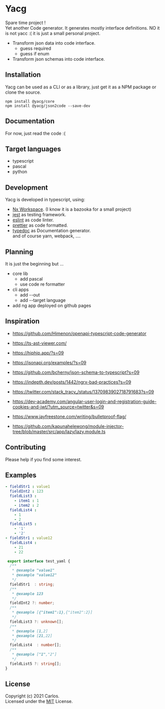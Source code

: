 # Yacg

Spare time project !  
Yet another Code generator. It generates mostly interface definitions.
NO it is not yacc :( it is just a small personal project.
- Transform json data into code interface.   
  - guess required
  - guess if enum 
- Transform json schemas into code interface.  
  

## Installation

Yacg can be used as a CLI or as a library, just get it as a NPM package or clone the source.
```text
npm install @yacg/core
npm install @yacg/json2code --save-dev
```

## Documentation

For now, just read the code :(

## Target languages
- typescript
- pascal
- python

## Development
Yacg is developed in typescript, using:
- [Nx Workspace](https://nx.dev). (I know it is a bazooka for a small project)   
- [jest](https://jestjs.io/) as testing framework.
- [eslint](https://eslint.org/) as code linter.
- [prettier](https://prettier.io/) as code formatted.
- [typedoc](https://typedoc.org/) as Documentation generator.  
and of course yarn, webpack, ....


## Planning
It is just the beginning but ... 
- core lib 
   - add pascal
   - use code re formatter  
- cli apps 
   - add --out
   - add --target language 
- add ng app deployed on github pages

## Inspiration
- https://github.com/Himenon/openapi-typescript-code-generator
- https://ts-ast-viewer.com/

- https://hiphip.app/?s=09
- https://jsonapi.org/examples/?s=09
- https://github.com/bcherny/json-schema-to-typescript?s=09
- https://indepth.dev/posts/1442/ngrx-bad-practices?s=09
- https://twitter.com/stack_tracy_/status/1370983902718791683?s=09
- https://dev-academy.com/angular-user-login-and-registration-guide-cookies-and-jwt/?utm_source=twitter&s=09
- https://www.jayfreestone.com/writing/bulletproof-flag/
- https://github.com/kapunahelewong/module-injector-tree/blob/master/src/app/lazy/lazy.module.ts

## Contributing

Please help if you find some interest.

## Examples
```yaml
- fieldStr1 : value1
  fieldInt2 : 123
  fieldList3 :
    - item1 : 1
    - item2 : 2
  fieldList4 :
    - 1
    - 2
  fieldList5 :
    - '1'
    - '2'
- fieldStr1 : value12
  fieldList4 :
    - 21
    - 22
```
```typescript
 export interface test_yaml {
  /**
   * @example "value1"
   * @example "value12"
   */
  fieldStr1  : string;
  /**
   * @example 123
   */
  fieldInt2 ?: number;
  /**
   * @example [{"item1":1},{"item2":2}]
   */
  fieldList3 ?: unknown[];
  /**
   * @example [1,2]
   * @example [21,22]
   */
  fieldList4  : number[];
  /**
   * @example ["1","2"]
   */
  fieldList5 ?: string[];
}
```


## License
Copyright (c) 2021 Carlos.<br>
Licensed under the [MIT](https://opensource.org/licenses/MIT) License.
